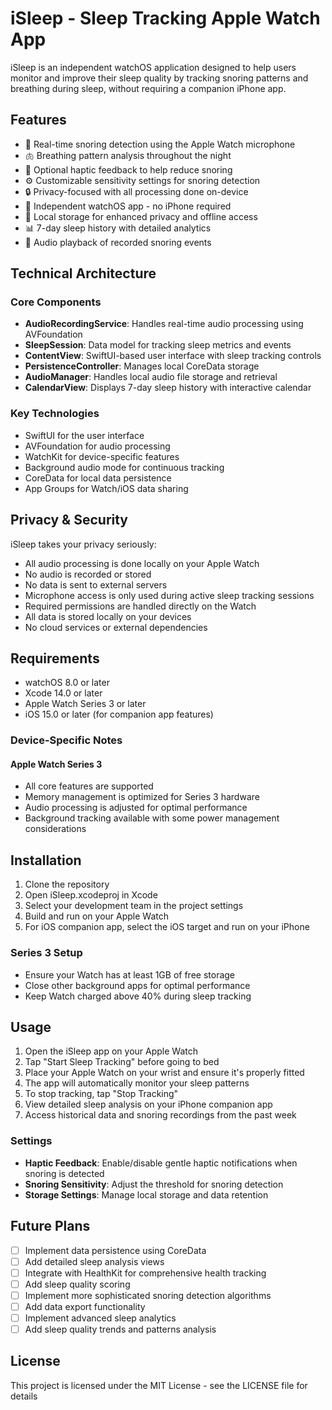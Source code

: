 # iSleep - Sleep Tracking Apple Watch App

iSleep is an independent watchOS application designed to help users monitor and improve their sleep quality by tracking snoring patterns and breathing during sleep, without requiring a companion iPhone app.

## Features

- 🎤 Real-time snoring detection using the Apple Watch microphone
- 🫁 Breathing pattern analysis throughout the night
- 📳 Optional haptic feedback to help reduce snoring
- ⚙️ Customizable sensitivity settings for snoring detection
- 🔒 Privacy-focused with all processing done on-device
- 📱 Independent watchOS app - no iPhone required
- 💾 Local storage for enhanced privacy and offline access
- 📊 7-day sleep history with detailed analytics
- 🎵 Audio playback of recorded snoring events

## Technical Architecture

### Core Components
- **AudioRecordingService**: Handles real-time audio processing using AVFoundation
- **SleepSession**: Data model for tracking sleep metrics and events
- **ContentView**: SwiftUI-based user interface with sleep tracking controls
- **PersistenceController**: Manages local CoreData storage
- **AudioManager**: Handles local audio file storage and retrieval
- **CalendarView**: Displays 7-day sleep history with interactive calendar

### Key Technologies
- SwiftUI for the user interface
- AVFoundation for audio processing
- WatchKit for device-specific features
- Background audio mode for continuous tracking
- CoreData for local data persistence
- App Groups for Watch/iOS data sharing

## Privacy & Security

iSleep takes your privacy seriously:
- All audio processing is done locally on your Apple Watch
- No audio is recorded or stored
- No data is sent to external servers
- Microphone access is only used during active sleep tracking sessions
- Required permissions are handled directly on the Watch
- All data is stored locally on your devices
- No cloud services or external dependencies

## Requirements

- watchOS 8.0 or later
- Xcode 14.0 or later
- Apple Watch Series 3 or later
- iOS 15.0 or later (for companion app features)

### Device-Specific Notes

#### Apple Watch Series 3
- All core features are supported
- Memory management is optimized for Series 3 hardware
- Audio processing is adjusted for optimal performance
- Background tracking available with some power management considerations

## Installation

1. Clone the repository
2. Open iSleep.xcodeproj in Xcode
3. Select your development team in the project settings
4. Build and run on your Apple Watch
5. For iOS companion app, select the iOS target and run on your iPhone

### Series 3 Setup
- Ensure your Watch has at least 1GB of free storage
- Close other background apps for optimal performance
- Keep Watch charged above 40% during sleep tracking

## Usage

1. Open the iSleep app on your Apple Watch
2. Tap "Start Sleep Tracking" before going to bed
3. Place your Apple Watch on your wrist and ensure it's properly fitted
4. The app will automatically monitor your sleep patterns
5. To stop tracking, tap "Stop Tracking"
6. View detailed sleep analysis on your iPhone companion app
7. Access historical data and snoring recordings from the past week

### Settings

- **Haptic Feedback**: Enable/disable gentle haptic notifications when snoring is detected
- **Snoring Sensitivity**: Adjust the threshold for snoring detection
- **Storage Settings**: Manage local storage and data retention

## Future Plans

- [ ] Implement data persistence using CoreData
- [ ] Add detailed sleep analysis views
- [ ] Integrate with HealthKit for comprehensive health tracking
- [ ] Add sleep quality scoring
- [ ] Implement more sophisticated snoring detection algorithms
- [ ] Add data export functionality
- [ ] Implement advanced sleep analytics
- [ ] Add sleep quality trends and patterns analysis

## License

This project is licensed under the MIT License - see the LICENSE file for details

